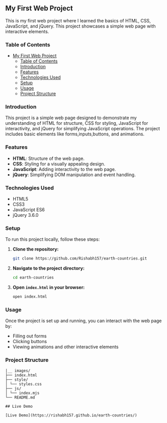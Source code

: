 ## My First Web Project

This is my first web project where I learned the basics of HTML, CSS, JavaScript, and jQuery. This project showcases a simple web page with interactive elements.

### Table of Contents

- [My First Web Project](#my-first-web-project)
  - [Table of Contents](#table-of-contents)
  - [Introduction](#introduction)
  - [Features](#features)
  - [Technologies Used](#technologies-used)
  - [Setup](#setup)
  - [Usage](#usage)
  - [Project Structure](#project-structure)

### Introduction

This project is a simple web page designed to demonstrate my understanding of HTML for structure, CSS for styling, JavaScript for interactivity, and jQuery for simplifying JavaScript operations. The project includes basic elements like forms,inputs,buttons, and animations.

### Features

- **HTML**: Structure of the web page.
- **CSS**: Styling for a visually appealing design.
- **JavaScript**: Adding interactivity to the web page.
- **jQuery**: Simplifying DOM manipulation and event handling.

### Technologies Used

- HTML5
- CSS3
- JavaScript ES6
- jQuery 3.6.0

### Setup

To run this project locally, follow these steps:

1. **Clone the repository:**
    ```bash
    git clone https://github.com/Rishabh157/earth-countries.git
    ```

2. **Navigate to the project directory:**
    ```bash
    cd earth-countries
    ```

3. **Open `index.html` in your browser:**
    ```bash
    open index.html
    ```

### Usage

Once the project is set up and running, you can interact with the web page by:

- Filling out forms
- Clicking buttons
- Viewing animations and other interactive elements

### Project Structure

```
|__ images/
├── index.html
├── style/
│ └── styles.css
├── js/
│ └── index.mjs
└── README.md
```

```
## Live Demo

[Live Demo](https://rishabh157.github.io/earth-countries/)
```
